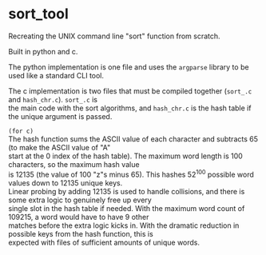 # sort_tool
Recreating the UNIX command line "sort" function from scratch.

Built in python and c.

The python implementation is one file and uses the `argparse` library to be used like a standard CLI tool.

The c implementation is two files that must be compiled together (`sort_.c` and `hash_chr.c`). `sort_.c` is<br>
the main code with the sort algorithms, and `hash_chr.c` is the hash table if the unique argument is passed.<br>

`(for c)`<br>
The hash function sums the ASCII value of each character and subtracts 65 (to make the ASCII value of "A"<br>
start at the 0 index of the hash table). The maximum word length is 100 characters, so the maximum hash value<br>
is 12135 (the value of 100 "z"s minus 65). This hashes 52<sup>100</sup> possible word values down to 12135 unique keys.<br>
Linear probing by adding 12135 is used to handle collisions, and there is some extra logic to genuinely free up every<br>
single slot in the hash table if needed. With the maximum word count of 109215, a word would have to have 9 other<br>
matches before the extra logic kicks in. With the dramatic reduction in possible keys from the hash function, this is<br>
expected with files of sufficient amounts of unique words.

